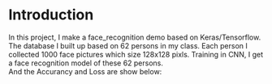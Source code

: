 Introduction
=======
In this project, I make a face_recognition demo based on Keras/Tensorflow. The database I built up based on 62 persons in my class. Each person I collected 1000 face pictures which size 128x128 pixls. Training in CNN, I get a face recognition model of these 62 persons.  
And the Accurancy and Loss are show below:
